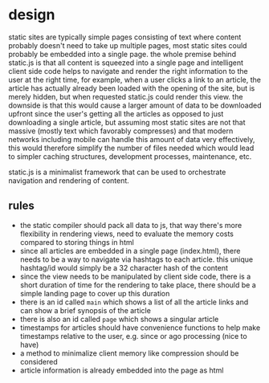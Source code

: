 # design

static sites are typically simple pages consisting of text where content probably doesn't need to take up multiple pages, most static sites could probably be embedded into a single page.  the whole premise behind static.js is that all content is squeezed into a single page and intelligent client side code helps to navigate and render the right information to the user at the right time, for example, when a user clicks a link to an article, the article has actually already been loaded with the opening of the site, but is merely hidden, but when requested static.js could render this view.  the downside is that this would cause a larger amount of data to be downloaded upfront since the user's getting all the articles as opposed to just downloading a single article, but assuming most static sites are not that massive (mostly text which favorably compresses) and that modern networks including mobile can handle this amount of data very effectively, this would therefore simplify the number of files needed which would lead to simpler caching structures, development processes, maintenance, etc.

static.js is a minimalist framework that can be used to orchestrate navigation and rendering of content.

## rules

* the static compiler should pack all data to js, that way there's more flexibility in rendering views, need to evaluate the memory costs compared to storing things in html
* since all articles are embedded in a single page (index.html), there needs to be a way to navigate via hashtags to each article.  this unique hashtag/id would simply be a 32 character hash of the content
* since the view needs to be manipulated by client side code, there is a short duration of time for the rendering to take place, there should be a simple landing page to cover up this duration
* there is an id called `main` which shows a list of all the article links and can show a brief synopsis of the article
* there is also an id called `page` which shows a singular article
* timestamps for articles should have convenience functions to help make timestamps relative to the user, e.g. since or ago processing (nice to have)
* a method to minimalize client memory like compression should be considered
* article information is already embedded into the page as html
